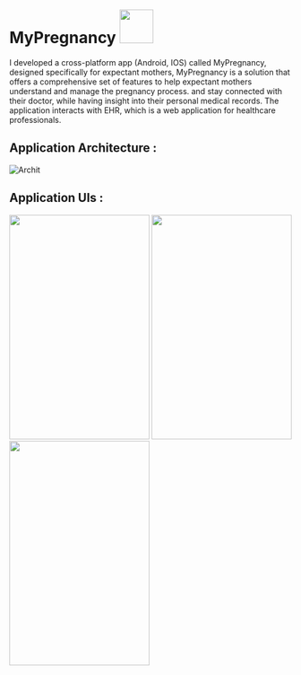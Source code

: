 # MyPregnancy <img src="https://user-images.githubusercontent.com/70114659/189670596-a23b5a01-6c9b-4257-becb-90b434b25376.png" width="60" height="60">

I developed a cross-platform app (Android, IOS) called MyPregnancy, designed specifically for expectant mothers, MyPregnancy is a solution that offers a comprehensive set of features to help expectant mothers understand and manage the pregnancy process. and stay connected with their doctor, while having insight into their personal medical records. The application interacts with EHR, which is a web application for healthcare professionals. 

## Application Architecture : 
![Archit](https://user-images.githubusercontent.com/70114659/189672592-dc910565-2948-474e-a652-c44c2be3ed34.jpg)


## Application UIs : 

<div class="row>
<img src="https://user-images.githubusercontent.com/70114659/189672733-84c2649b-965c-4f8e-99eb-210439c01cf4.PNG" width="250" height="400">
<img src="https://user-images.githubusercontent.com/70114659/189672814-ea936e73-0226-48d3-9ce4-65f6a120758c.PNG" width="250" height="400">
<img src="https://user-images.githubusercontent.com/70114659/189673070-7ae2f8c7-0be1-4d39-8eb7-9a70d7299cfa.PNG" width="250" height="400">
<img src="https://user-images.githubusercontent.com/70114659/189673130-8e48479a-7871-415e-a020-59fa0ce5b2bb.PNG" width="250" height="400">
</div>

 

